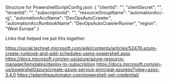 Structure for PowershellScriptConfig.json:
{
"clientId": "",
"clientSecret": "",
"tenantId": "",
"subscriptionId": "",
"resourceGroupName": "automationAcc-rg",
"automationAccName": "DevOpsAutoCrawler",
"automationAccRunbookName": "DevOpsAutoCrawlerRunner",
"region": "West Europe"
}

Links that helped me put this together:

https://social.technet.microsoft.com/wiki/contents/articles/52476.azure-create-runbook-and-add-schedules-using-powershell.aspx
https://docs.microsoft.com/en-us/azure/azure-resource-manager/templates/deploy-to-subscription
https://docs.microsoft.com/en-us/powershell/azure/create-azure-service-principal-azureps?view=azps-3.4.0
https://adamtheautomator.com/powershell-get-credential/
